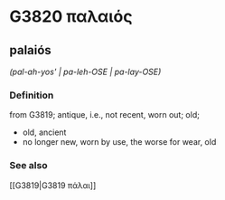 # G3820 παλαιός

## palaiós

_(pal-ah-yos' | pa-leh-OSE | pa-lay-OSE)_

### Definition

from G3819; antique, i.e., not recent, worn out; old; 

- old, ancient
- no longer new, worn by use, the worse for wear, old

### See also

[[G3819|G3819 πάλαι]]
